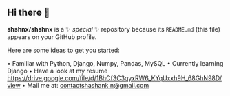 ## Hi there 👋

**shshnx/shshnx** is a ✨ _special_ ✨ repository because its `README.md` (this file) appears on your GitHub profile.

Here are some ideas to get you started:

•  Familiar with Python, Django, Numpy, Pandas, MySQL
•  Currently learning Django
•  Have a look at my resume https://drive.google.com/file/d/1BhCf3C3qyxRW6_KYqUxxh9H_68GhN98D/view
•  Mail me at: contactshashank.n@gmail.com

